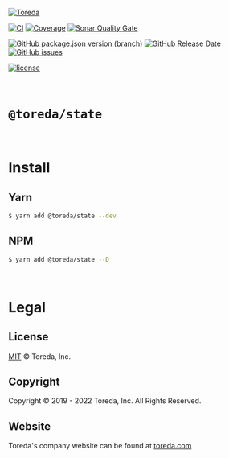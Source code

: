 [![Toreda](https://content.toreda.com/logo/toreda-logo.png)](https://www.toreda.com)

[![CI](https://img.shields.io/github/workflow/status/toreda/state/CI?style=for-the-badge)](https://github.com/toreda/state/actions) [![Coverage](https://img.shields.io/sonar/coverage/toreda_state?server=https%3A%2F%2Fsonarcloud.io&style=for-the-badge)](https://sonarcloud.io/project/activity?graph=coverage&id=toreda_state) [![Sonar Quality Gate](https://img.shields.io/sonar/quality_gate/toreda_state?server=https%3A%2F%2Fsonarcloud.io&style=for-the-badge)](https://sonarcloud.io/summary/new_code?id=toreda_state)

[![GitHub package.json version (branch)](https://img.shields.io/github/package-json/v/toreda/state/master?style=for-the-badge)](https://github.com/toreda/state/releases/latest) [![GitHub Release Date](https://img.shields.io/github/release-date/toreda/state?style=for-the-badge)](https://github.com/toreda/state/releases/latest) [![GitHub issues](https://img.shields.io/github/issues/toreda/state?style=for-the-badge)](https://github.com/toreda/state/issues)

 [![license](https://img.shields.io/github/license/toreda/state?style=for-the-badge)](https://github.com/toreda/state/blob/master/LICENSE)

&nbsp;

# `@toreda/state`


&nbsp;


# Install

## Yarn
```bash
$ yarn add @toreda/state --dev
```


## NPM
```bash
$ yarn add @toreda/state --D
```

&nbsp;
# Legal

## License
[MIT](LICENSE) &copy; Toreda, Inc.


## Copyright
Copyright &copy; 2019 - 2022 Toreda, Inc. All Rights Reserved.


## Website
Toreda's company website can be found at [toreda.com](https://www.toreda.com)
